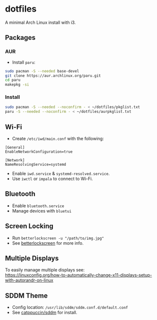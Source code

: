 # dotfiles
A minimal Arch Linux install with i3.

## Packages
### AUR
- Install `paru`:
```sh
sudo pacman -S --needed base-devel
git clone https://aur.archlinux.org/paru.git
cd paru
makepkg -si
```
### Install
```sh
sudo pacman -S --needed --noconfirm - < ~/dotfiles/pkglist.txt
paru -S --needed --noconfirm - < ~/dotfiles/aurpkglist.txt
```
## Wi-Fi
- Create `/etc/iwd/main.conf` with the following:
```
[General]
EnableNetworkConfiguration=true

[Network]
NameResolvingService=systemd
```
- Enable `iwd.service` & `systemd-resolved.service`.
- Use `iwctl` or `impala` to connect to Wi-Fi.

## Bluetooth
- Enable `bluetooth.service`
- Manage devices with `bluetui`

## Screen Locking
- Run `betterlockscreen -u "/path/to/img.jpg"`
- See [betterlockscreen](https://github.com/betterlockscreen/betterlockscreen) for more info.

## Multiple Displays
To easily manage multiple displays see:  
https://linuxconfig.org/how-to-automatically-change-x11-displays-setup-with-autorandr-on-linux

## SDDM Theme
- Config location: `/usr/lib/sddm/sddm.conf.d/default.conf`
- See [catppuccin/sddm](https://github.com/catppuccin/sddm) for install. 
